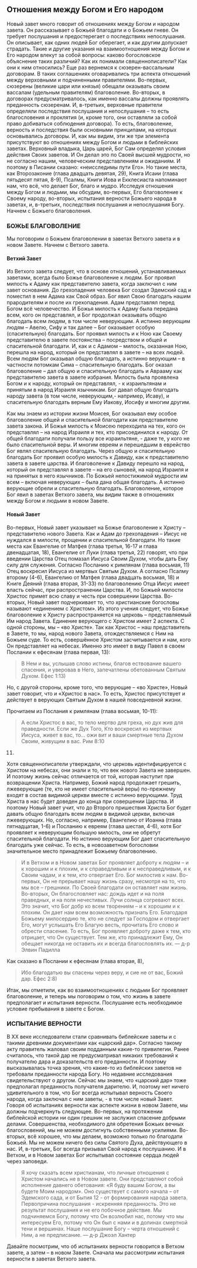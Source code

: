 ## Отношения между Богом и Его народом

Новый завет много говорит об отношениях между Богом и народом завета. Он рассказывает о Божьей благодати и о Божьем гневе. Он требует послушания и предостерегает о последствиях непослушания. Он описывает, как одних людей Бог оберегает, и как другим допускает страдать. Такие и другие указания на взаимоотношения между Богом и Его народом влекут за собой вопросы: каково богословское объяснение таких различий? Как их понимали священнописатели? Как они к ним относились?Еще раз вернемся к сюзерен-вассальным договорам. В таких соглашениях оговаривались три аспекта отношений между верховными и подчиненными правителями. Во-первых, сюзерены (великие цари или князья) обещали оказывать своим вассалам (удельным правителям) благоволение. Во-вторых, в договорах предусматривалось, как именно вассалы должны проявлять преданность сюзеренам. И, в-третьих, верховные правители определяли последствия послушания и непослушания – то есть благословения и проклятия (и, кроме того, они оставляли за собой право добиваться соблюдения договора). То есть, благоволение, верность и последствия были основными принципами, на которых основывались договоры.И, как мы видим, эти же три элемента присутствуют во отношениях между Богом и людьми в библейских заветах. Верховный владыка, Царь царей, Бог Сам определял условия действия Своих заветов. И Он делал это по Своей высшей мудрости, но не согласно нашим, человеческим представлениям и ожиданиям. И поэтому в Писании сказано: «неисследимы пути Его». Но такие места, как Второзаконие (глава двадцать девятая, 29), Книга Исаии (глава пятьдесят пятая, 8-9), Псалмы, Книги Иова и Екклесиаста напоминают нам, что всё, что делает Бог, благо и мудро.Исследуя отношения между Богом и людьми, мы обсудим, во-первых, Его благоволение к Своему народу, во-вторых, испытания верности Божьего народа в заветах, и, в-третьих, последствия послушания и непослушания Богу. Начнем с Божьего благоволения.


### БОЖЬЕ БЛАГОВОЛЕНИЕ

Мы поговорим о Божьем благоволении в заветах Ветхого завета и в новом Завете. Начнем с Ветхого завета.

#### Ветхий Завет

Из Ветхого завета следует, что в основе отношений, устанавливаемых заветами, всегда было Божье благоволение к людям. Бог проявил милость к Адаму как представителю завета, когда заключил с ним завет основания. До грехопадения человека Бог создал Эдемский сад и поместил в нем Адама как Свой образ. Бог явил Свою благодать нашим прародителям и после их грехопадения. Адам представлял перед Богом всё человечество. И Божья милость к Адаму была передана всем, кого он представлял, и Бог продолжал оказывать общую благодать всем людям, в том числе неверующим. А истинно верующим людям – Авелю, Сифу и так далее – Бог оказывает особую (спасительную) благодать.Бог проявил милость и к Ною как Своему представителю в завете постоянства – посредством и общей и спасительной благодати. И, как и с Адамом – милость, оказанная Ною, перешла на народ, который он представлял в завете – на всех людей. Всем людям Бог оказывал общую благодать, а истинно верующим – в частности потомкам Сима – спасительную благодать.Бог оказал благоволение – дал общую и спасительную благодать и Аврааму как представителю завета в завете избрания. Милость была проявлена Богом и к народу, который он представлял, - к израильтянам и принятым в народ Израиля язычникам. Бог давал общую благодать народу завета (в том числе, неверующим,- например, Исаву), и спасительную благодать верным Ему Иакову, Иосифу и многим другим.
 
Как мы знаем из истории жизни Моисея, Бог оказывал ему особое благоволение общей и спасительной благодати как представителю завета закона. И Божья милость к Моисею переходила на тех, кого он представлял – на народ Израиля и тех, кто присоединился к народу. От общей благодати получали пользу все израильтяне, - даже те, у кого не было спасительной веры. И многим евреям и перешедшим в еврейство Бог являл спасительную благодать.Через общую и спасительную благодать Бог проявил особую милость к Давиду, как к представителю завета в завете царства. И благоволение к Давиду перешло на народ, который он представлял в завете – на его сыновей, на народ Израиля и на принятых в него язычников. По Божьей непостижимой мудрости им всем – включая неверующих – была дана общая благодать. А истинно верующие обрели и спасительную благодать.Благоволение, которое Бог явил в заветах Ветхого завета, мы видим также в отношениях между Богом и людьми в новом Завете.

#### Новый Завет

Во-первых, Новый завет указывает на Божье благоволение к Христу – представителю нового Завета. Как и Адам до грехопадения – Иисус не нуждался в милости, прощении и спасительной благодати. Но такие места как Евангелие от Матфея (глава третья, 16-17 и глава двенадцатая, 18), Евангелие от Луки (глава третья, 22) говорят, что при введении Царства Отец помазал Иисуса Своим Духом, чтобы дать Ему силу для служения. Согласно Посланию к римлянам (глава восьмая, 11) Отец воскресил Иисуса из мертвых Святым Духом. А согласно Псалму второму (4-6), Евангелию от Матфея (глава двадцать восьмая, 18) и Книге Деяний (глава вторая, 31-33) по благоволению Отца Иисус имеет власть сейчас, при распространении Царства. И, по Божьей милости Христос примет всю славу и честь при совершении Царства.Во-вторых, Новый завет подчеркивает то, что христианские богословы называют «единением с Христом». Из этого учения следует, что Божье благоволение к Христу распространяется на церковь – представляемый Им народ Завета.Единение верующего с Христом имеет 2 аспекта. С одной стороны, мы – «во Христе». Так как Христос – наш представитель в Завете, то мы, народ нового Завета, отождествляемся с Ним на Божьем суде. То есть, совершённое Христом засчитывается и нам, кого Он представляет на небесах.Именно это имеет в виду Павел в своем Послании к ефесянам (глава первая, 13):
>В Нем и вы, услышав слово истины, благовествованиевашего спасения, и уверовав в Него, запечатленыобетованным Святым Духом. Ефес 1:13)
Но, с другой стороны, кроме того, что верующие – «во Христе», Новый завет говорит, что и «Христос в нас». То есть, Христос присутствует и действует в верующих Святым Духом в нашей повседневной жизни.

Прочитаем из Послания к римлянам (глава восьмая, 10-11):
>А если Христос в вас, то тело мертво для греха, но дух живдля праведности. Если же Дух Того, Кто воскресил измертвых Иисуса, живет в вас, то… ожи вит и вашисмертные тела Духом Своим, живущим в вас. Рим 8:1011)
Хотя священнописатели утверждали, что церковь идентифицируется с Христом на небесах, они знали и то, что век нового Завета не завершен. И поэтому жизнь сейчас отличается от той, которая наступит при возвращении Христа. Например, Божий народ продолжает грешить, лжеверующие (те, кто не имеет спасительной веры) по-прежнему входят в состав видимой церкви вместе с истинно верующими. Труд Христа в нас будет доведен до конца при совершении Царства.И поэтому Новый завет учит, что до Второго пришествия Христа Бог будет давать общую благодать всем людям в видимой церкви, включая лжеверующих. Но, согласно, например, Евангелию от Иоанна (глава пятнадцатая, 1-6) и Посланию к евреям (глава шестая, 4-6), хотя Бог проявляет к неверующим большую милость, они не обретут спасительной благодати. Но истинно верующим Бог дает спасительную благодать уже сейчас. То есть, в новозаветном богословии значительное место принадлежит Божьему благоволению.
>И в Ветхом и в Новом заветах Бог проявляет доброту к людям – и к хорошим и к плохим, и к справедливым и к несправедливым, и к Своим чадам, и к тем, кто отвергает Его. Бог милостив к нам. Во-первых, Он не прерывает нашу жизнь сразу, несмотря на то, что мы все – грешники. По Своей благодати он оставляет нам жизнь. Во-вторых, Он благословляет нас: дождь идет и на поля праведных, и на поля нечестивых. Лучи солнца согревают всех. Это значит, что Бог добр ко всем творениям – и к хорошим и к плохим. Он дает нам всем возможность признать Его. Благодаря Божьему милосердию те, кто не следует за Господом и отвергает Его, могут услышать Его Благую весть, прочитать Его слово и обрести спасение. То есть, Бог проявляет доброту даже к тем, кто отрицает, что Он существует. Тем же, кто принадлежит Ему, Он обещает никогда не оставить их и всегда благословлять их. — д-р Элвин Падилла
>Как сказано в Послании к ефесянам (глава вторая, 8),
>Ибо благодатью вы спасены через веру, и сие не от вас,Божий дар. Ефес 2:8)
Итак, мы отметили, как во взаимоотношениях с людьми Бог проявляет благоволение, и теперь мы поговорим о том, что жизнь в завете предполагает и испытания верности. Послушание есть необходимое условие пребывания в завете с Богом.

### ИСПЫТАНИЕ ВЕРНОСТИ

В ХХ веке исследователи стали сравнивать библейские заветы и с такими древними документами как «царский дар». Согласно такому акту правитель жаловал своим подданным какие-то привилегии. Ранее считалось, что такой дар не предусматривал никаких требований к получателю дара и доказательств его преданности. И поэтому высказывалась точка зрения, что какие-то из библейских заветов не требовали преданности народа Богу. Но недавние исследования свидетельствуют о другом. Сейчас мы знаем, что «царский дар» тоже предполагал преданность получателя дарителю. И, поэтому нет ничего удивительного в том, что Бог всегда испытывал верность Своего народа, когда заключал с ним заветы, - в том числе новый Завет.Говоря об испытаниях верности как аспекте жизни в новом Завете, мы должны подчеркнуть следующее. Во-первых, на протяжении библейской истории ни один грешник не заслужил спасение добрыми делами. Совершенства, необходимого для обретения Божьих вечных благословений, мы не можем достигнуть собственными усилиями. Во-вторых, всё хорошее, что мы делаем, возможно только по благодати Божьей. Мы не можем ничего без силы Святого Духа, действующего в нас. И, в-третьих, Бог всегда призывал Свой народ к послушанию. И в Ветхом, и в Новом заветах Бог испытывал состояние сердца людей через заповеди.
>Я хочу сказать всем христианам, что личные отношения с Христом начались не в Новом завете. Они представляют собой исполнение давнего обетования: «Я буду вашим Богом, а вы будете Моим народом». Оно существует с самого начала – от Эдемского сада, и от Бытия 12 - от формирования народа завета. Первопричина послушания - искренняя преданность. Это не результат послушания и не его побочное действие. Мы подчиняемся Богу, потому что Он возлюбил нас, потому что мы интересуем Его, потому что Он был с нами и в долинах смертной тени и вершинах. Наше послушание Богу – черта отношений с Ним, а не предписание. — д-р Джоэл Хантер
Давайте посмотрим, что об испытаниях верности говорится в Ветхом завете, а затем – в новом Завете. Сначала мы рассмотрим испытания верности в заветах Ветхого завета.